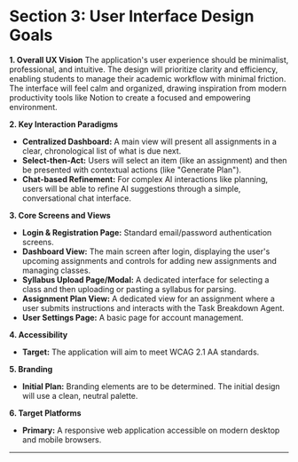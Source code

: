 # Section 3: User Interface Design Goals

**1. Overall UX Vision**
The application's user experience should be minimalist, professional, and intuitive. The design will prioritize clarity and efficiency, enabling students to manage their academic workflow with minimal friction. The interface will feel calm and organized, drawing inspiration from modern productivity tools like Notion to create a focused and empowering environment.

**2. Key Interaction Paradigms**

* **Centralized Dashboard:** A main view will present all assignments in a clear, chronological list of what is due next.
* **Select-then-Act:** Users will select an item (like an assignment) and then be presented with contextual actions (like "Generate Plan").
* **Chat-based Refinement:** For complex AI interactions like planning, users will be able to refine AI suggestions through a simple, conversational chat interface.

**3. Core Screens and Views**

* **Login & Registration Page:** Standard email/password authentication screens.
* **Dashboard View:** The main screen after login, displaying the user's upcoming assignments and controls for adding new assignments and managing classes.
* **Syllabus Upload Page/Modal:** A dedicated interface for selecting a class and then uploading or pasting a syllabus for parsing.
* **Assignment Plan View:** A dedicated view for an assignment where a user submits instructions and interacts with the Task Breakdown Agent.
* **User Settings Page:** A basic page for account management.

**4. Accessibility**

* **Target:** The application will aim to meet WCAG 2.1 AA standards.

**5. Branding**

* **Initial Plan:** Branding elements are to be determined. The initial design will use a clean, neutral palette.

**6. Target Platforms**

* **Primary:** A responsive web application accessible on modern desktop and mobile browsers.

***
